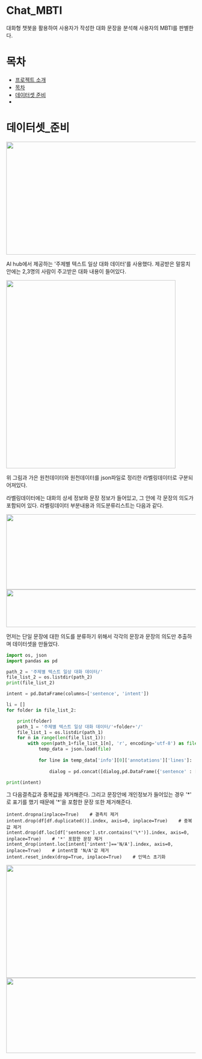 # Chat_MBTI
대화형 챗봇을 활용하여 사용자가 작성한 대화 문장을 분석해 사용자의 MBTI를 판별한다.

# 목차
<!-- TOC -->

- [프로젝트 소개](#Chat_MBTI)
- [목차](#목차)
- [데이터셋 준비](#데이터셋_준비)
- 

<!-- /TOC -->

# 데이터셋_준비
<img src="https://user-images.githubusercontent.com/91594005/227862619-481d9ba0-239b-43e4-821d-03f95ecc0cbb.png" width="800" height="300"/>

AI hub에서 제공하는 '주제별 텍스트 일상 대화 데이터'를 사용했다.
제공받은 말뭉치 안에는 2,3명의 사람이 주고받은 대화 내용이 들어있다.

<img src="https://user-images.githubusercontent.com/91594005/228107409-7fc451d9-5ffc-4fa8-ab21-bf7d0b3e9c72.png" width="450" height="500"/>

위 그림과 가은 원천데이터와 원천데이터를 json파일로 정리한 라벨링데이터로 구분되어져있다.

라벨링데이터에는 대화의 상세 정보와 문장 정보가 들어있고, 그 안에 각 문장의 의도가 포함되어 있다.
라벨링데이터 부분내용과 의도분류리스트는 다음과 같다.

<img src="https://user-images.githubusercontent.com/91594005/228100234-084cf22a-fc24-47b1-b9c0-2fc4cf7f0d64.png" width="800" height="200"/>
<img src="https://user-images.githubusercontent.com/91594005/228100732-bb7cc13d-4f63-4501-b083-fa3d80102dd4.png" width="600" height="100"/>

먼저는 단일 문장에 대한 의도를 분류하기 위해서 각각의 문장과 문장의 의도만 추출하며 데이터셋을 만들었다.

```python
import os, json
import pandas as pd

path_2 = '주제별 텍스트 일상 대화 데이터/'
file_list_2 = os.listdir(path_2)
print(file_list_2)

intent = pd.DataFrame(columns=['sentence', 'intent'])

li = []
for folder in file_list_2:

    print(folder)
    path_1 = '주제별 텍스트 일상 대화 데이터/'+folder+'/'
    file_list_1 = os.listdir(path_1)
    for n in range(len(file_list_1)):
        with open(path_1+file_list_1[n], 'r', encoding='utf-8') as file:
            temp_data = json.load(file)
            
            for line in temp_data['info'][0]['annotations']['lines']:
                
                dialog = pd.concat([dialog,pd.DataFrame({'sentence' : [line['norm_text']], 'intent' : [line['speechAct']]})],ignore_index=True)

print(intent)
```

그 다음결측값과 중복값을 제거해준다.
그리고 문장안에 개인정보가 들어있는 경우 '\*' 로 표기를 했기 때문에 '\*'을 포함한 문장 또한 제거해준다.

```ptyhon
intent.dropna(inplace=True)    # 결측치 제거
intent.drop(df[df.duplicated()].index, axis=0, inplace=True)    # 중복값 제거
intent.drop(df.loc[df['sentence'].str.contains('\*')].index, axis=0, inplace=True)    # '*' 포함한 문장 제거
intent_drop(intent.loc[intent['intent']=='N/A'].index, axis=0, inplace=True)    # intent열 'N/A'값 제거
intent.reset_index(drop=True, inplace=True)    # 인덱스 초기화
```

<img src="https://user-images.githubusercontent.com/91594005/228116685-4b739a5d-b9d0-4254-a51d-7c60428ea0d5.png" width="600" height="300"/>






<img src="" width="800" height="200"/>
